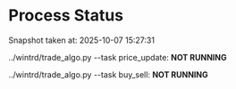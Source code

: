 # Process Status

Snapshot taken at: 2025-10-07 15:27:31

../wintrd/trade_algo.py --task price_update: **NOT RUNNING**

../wintrd/trade_algo.py --task buy_sell: **NOT RUNNING**

